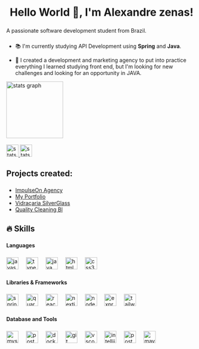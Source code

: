<h1 align="center">Hello World 👋,  I'm Alexandre zenas! </h1>

###

<p align="left">A passionate software development  student from Brazil.</p>

###

* <p align="left">📚 I'm currently studying API Development using <Strong>Spring</Strong> and <Strong>Java</Strong>. <br>
*  🔭 I created a development and marketing agency to put into practice everything I learned studying front end, but I'm looking for new challenges and looking for an opportunity in JAVA.</p>

<div align="left">
  <img src="https://github-readme-stats.vercel.app/api?username=alexandrezenas&hide_title=false&hide_rank=false&show_icons=true&include_all_commits=true&count_private=true&disable_animations=false&theme=gotham&locale=en&hide_border=false&order=1" height="150" alt="stats graph"  />
</div>

<br/>
<!-- Imagens do linkedin e instagram retiradas no dev.to -->
<div align="left">
  <a href="https://www.linkedin.com/in/alexandre-zenas-819b3163/" target="_blank" >
      <img src="https://img.shields.io/badge/LinkedIn-0077B5?style=for-the-badge&logo=linkedin&logoColor=white" height="32" alt="stats         graph"  />
  </a>
  <a href="https://www.instagram.com/alexandrezenas/" target="_blank" >
    <img src="https://img.shields.io/badge/Instagram-E4405F?style=for-the-badge&logo=instagram&logoColor=white" height="32" alt="stats       graph"  />
  </a>
</div>

###

<h2 align="left">Projects created:</h2>

###

* [ImpulseOn Agency](https://impulseonagency.com/) <br>
* [My Portfolio](https://alexandrezenas.github.io/portfolio/) <br>
* [Vidraçaria SilverGlass](https://xn--vidraariasilverglass-70b.com.br/) <br>
* [Quality Cleaning Bl](https://qualitycleaningbl.com/) <br>

###

<h2 align="left">🔥 Skills</h2>

###

<h4 align="left">Languages</h4>

###

<div align="left">
  <img src="https://cdn.jsdelivr.net/gh/devicons/devicon/icons/javascript/javascript-original.svg" height="32" alt="javascript logo"  />
  <img width="12" />
  <img src="https://cdn.jsdelivr.net/gh/devicons/devicon/icons/typescript/typescript-original.svg" height="32" alt="typescript logo"  />
  <img width="12" />
  <img src="https://cdn.jsdelivr.net/gh/devicons/devicon/icons/java/java-original.svg" height="32" alt="java logo"  />
  <img width="12" />
  <img src="https://cdn.jsdelivr.net/gh/devicons/devicon/icons/html5/html5-original.svg" height="32" alt="html5 logo"  />
  <img width="12" />
  <img src="https://cdn.jsdelivr.net/gh/devicons/devicon/icons/css3/css3-original.svg" height="32" alt="css3 logo"  />
</div>

###

<h4 align="left">Libraries & Frameworks</h4>

###

<div align="left">
  

  <img src="https://cdn.jsdelivr.net/gh/devicons/devicon@latest/icons/spring/spring-original.svg" height="32" alt="spring logo"/>   
  <img width="12" />
  <img src="https://cdn.jsdelivr.net/gh/devicons/devicon@latest/icons/quarkus/quarkus-original.svg" height="32" alt="quarkuss logo"/>        
  <img width="12" />
  <img src="https://cdn.jsdelivr.net/gh/devicons/devicon/icons/react/react-original.svg" height="32" alt="react logo"  />
  <img width="12" />
  <img src="https://cdn.jsdelivr.net/gh/devicons/devicon/icons/nextjs/nextjs-original.svg" height="32" alt="nextjs logo"  />
  <img width="12" />
  <img src="https://cdn.jsdelivr.net/gh/devicons/devicon/icons/nodejs/nodejs-original.svg" height="32" alt="nodejs logo"  />
  <img width="12" />
  <img src="https://cdn.jsdelivr.net/gh/devicons/devicon/icons/express/express-original.svg" height="32" alt="express logo"  />
  <img width="12" />
  <!-- imagens do tailwind retirada de: https://commons.wikimedia.org/wiki/File:Tailwind_CSS_Logo.svg 
       img src="https://upload.wikimedia.org/wikipedia/commons/d/d5/Tailwind_CSS_Logo.svg" height="32" alt="tailwindcss logo"  /> -->
  <!--   icon retirado no: https://icons8.com.br/icons/set/tailwind-css -->
  <img src="https://img.icons8.com/?size=100&id=4PiNHtUJVbLs&format=png&color=000000" height="32" alt="tailwindcss logo"  />
  
</div>

###

<h4 align="left">Database and Tools</h4>

###

<div align="left">
  
  <img src="https://cdn.jsdelivr.net/gh/devicons/devicon/icons/mysql/mysql-original.svg" height="32" alt="mysql logo"  />
  <img width="12" />
  <img src="https://cdn.jsdelivr.net/gh/devicons/devicon/icons/postgresql/postgresql-original.svg" height="32" alt="postgresql logo"  />
  <img width="12" />
  <img src="https://cdn.jsdelivr.net/gh/devicons/devicon@latest/icons/docker/docker-plain.svg"  height="32" alt="docker logo"/>             
  <img width="12" />
  <img src="https://cdn.jsdelivr.net/gh/devicons/devicon/icons/git/git-original.svg" height="32" alt="git logo"  />
  <img width="12" />
  <img src="https://cdn.jsdelivr.net/gh/devicons/devicon/icons/vscode/vscode-original.svg" height="32" alt="vscode logo"  />
  <img width="12" />
  <img src="https://cdn.jsdelivr.net/gh/devicons/devicon/icons/intellij/intellij-original.svg" height="32" alt="intellij logo"  />  
  <img width="12" />
  <img src="https://cdn.jsdelivr.net/gh/devicons/devicon@latest/icons/postman/postman-original.svg" height="32" alt="postman logo"  />  
  <img width="12" />
  <img src="https://cdn.jsdelivr.net/gh/devicons/devicon@latest/icons/maven/maven-original.svg" height="32" alt="maven logo" />
  <img width="12" />
</div>

###
